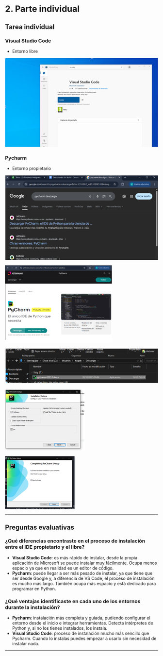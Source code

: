 # 2. Parte individual

## Tarea individual

### Visual Studio Code
- Entorno libre

![captura1](capturas/punto1_VSC.png)

### Pycharm
- Entorno propietario

![captura2](capturas/punto1_PC1.png)

![captura3](capturas/punto1_PC2.png)

![captura4](capturas/punto1_PC3.png)

![captura5](capturas/punto1_PC4.png)

![captura6](capturas/punto1_PC5.png)

---

## Preguntas evaluativas

### ¿Qué diferencias encontraste en el proceso de instalación entre el IDE propietario y el libre?

- **Visual Studio Code**: es más rápido de instalar, desde la propia aplicación de Microsoft se puede instalar muy fácilmente. Ocupa menos espacio ya que en realidad es un editor de código.
- **Pycharm**: puede llegar a ser más pesado de instalar, ya que tiene que ser desde Google y, a diferencia de VS Code, el proceso de instalación es mucho más largo. También ocupa más espacio y está dedicado para programar en Python.

### ¿Qué ventajas identificaste en cada uno de los entornos durante la instalación?

- **Pycharm**: instalación más completa y guiada, pudiendo configurar el entorno desde el inicio e integrar herramientas. Detecta intérpretes de Python y, si no los tienes instalados, los instala.
- **Visual Studio Code**: proceso de instalación mucho más sencillo que Pycharm. Cuando lo instalas puedes empezar a usarlo sin necesidad de instalar nada.

---

